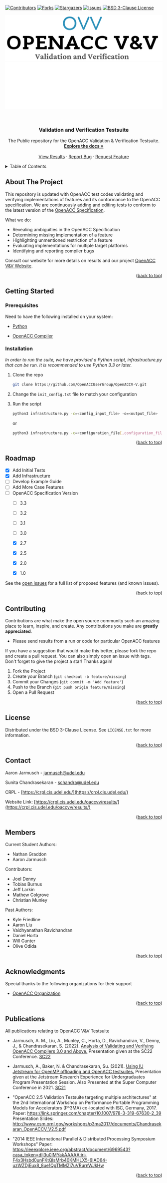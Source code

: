 <a name="readme-top"></a>

[![Contributors][contributors-shield]][contributors-url]
[![Forks][forks-shield]][forks-url]
[![Stargazers][stars-shield]][stars-url]
[![Issues][issues-shield]][issues-url]
[![BSD 3-Clause License][license-shield]][license-url]

![Logo](images/OpenACCVVdarknew.png#gh-light-mode-only)
![Logo](images/OpenACCVVwhitenew.png#gh-dark-mode-only)


<!-- PROJECT LOGO -->
<br />
<div align="center" allowed_elements>

  <h3 align="center">Validation and Verification Testsuite</h3>

  <p align="center">
    The Public repository for the OpenACC Validation & Verification Testsuite.
    <br />
    <a href="https://github.com/OpenACC/validation-suite/tree/master"><strong>Explore the docs »</strong></a>
    <br />
    <br />
    <a href="https://crpl.cis.udel.edu/oaccvv/results/">View Results</a>
    ·
    <a href="https://github.com/OpenACC/validation-suite/tree/master/issues">Report Bug</a>
    ·
    <a href="https://github.com/OpenACC/validation-suite/tree/master/issues">Request Feature</a>
  </p>
</div>



<!-- TABLE OF CONTENTS -->
<details>
  <summary>Table of Contents</summary>
  <ol>
    <li>
      <a href="#about-the-project">About The Project</a>
    </li>
    <li>
      <a href="#getting-started">Getting Started</a>
      <ul>
        <li><a href="#prerequisites">Prerequisites</a></li>
        <li><a href="#installation">Installation</a></li>
      </ul>
    </li>
    <li><a href="#roadmap">Roadmap</a></li>
    <li><a href="#contributing">Contributing</a></li>
    <li><a href="#license">License</a></li>
    <li><a href="#contact">Contact</a></li>
    <li><a href="#members">Members</a></li>
    <li><a href="#acknowledgments">Acknowledgments</a></li>
    <li><a href="#publications">Publications</a></li>
  </ol>
</details>



<!-- ABOUT THE PROJECT -->
## About The Project

This repository is updated with OpenACC test codes validating and verifying implementations of features and its conformance to the OpenACC specification. We are continuously adding and editing tests to conform to the latest version of the [OpenACC Specification](https://www.openacc.org/specification). 


What we do:
* Revealing ambiguities in the OpenACC Specification 
* Determining missing implementation of a feature
* Highlighting unmentioned restriction of a feature
* Evaluating implementations for multiple target platforms
* Identifying and reporting compiler bugs


Consult our website for more details on results and our project [OpenACC V&V Website](https://crpl.cis.udel.edu/oaccvv/).

<p align="right">(<a href="#readme-top">back to top</a>)</p>



<!-- GETTING STARTED -->
## Getting Started



### Prerequisites

Need to have the following installed on your system:

* [Python](https://www.python.org/)

* [OpenACC Compiler](https://www.openacc.org/tools)


### Installation

_In order to run the suite, we have provided a Python script, infrastructure.py that can be run. It is recommended to use Python 3.3 or later._

1. Clone the repo
   ```sh
   git clone https://github.com/OpenACCUserGroup/OpenACCV-V.git
   ```
3. Change the `init_config.txt` file to match your configuration

4. Run the script
   ```sh
   python3 infrastructure.py -c=<config_input_file> -o=<output_file>
   ```
   or
   ```sh
   python3 infrastructure.py -c=<configuration_file[,configuration_file2]> -o=<output_file> -in=<input_file[,input_file2]>  verbose -system=<system_name> -env=<environment_output>
    ```


<p align="right">(<a href="#readme-top">back to top</a>)</p>


<!-- ROADMAP -->
## Roadmap

- [x] Add Initial Tests
- [x] Add Infrastructure
- [ ] Develop Example Guide
- [ ] Add More Case Features
- [ ] OpenACC Specification Version
    - [ ] 3.3
    - [ ] 3.2
    - [ ] 3.1
    - [ ] 3.0
    - [X] 2.7
    - [X] 2.5
    - [X] 2.0
    - [X] 1.0


See the [open issues](https://github.com/OpenACCUserGroup/OpenACCV-V/issues) for a full list of proposed features (and known issues).

<p align="right">(<a href="#readme-top">back to top</a>)</p>



<!-- CONTRIBUTING -->
## Contributing

Contributions are what make the open source community such an amazing place to learn, inspire, and create. Any contributions you make are **greatly appreciated**.

* Please send results from a run or code for particular OpenACC features

If you have a suggestion that would make this better, please fork the repo and create a pull request. You can also simply open an issue with tags.
Don't forget to give the project a star! Thanks again!

1. Fork the Project
2. Create your Branch (`git checkout -b feature/missing`)
3. Commit your Changes (`git commit -m 'Add feature'`)
4. Push to the Branch (`git push origin feature/missing`)
5. Open a Pull Request

<p align="right">(<a href="#readme-top">back to top</a>)</p>



<!-- LICENSE -->
## License

Distributed under the BSD 3-Clause License. See `LICENSE.txt` for more information.

<p align="right">(<a href="#readme-top">back to top</a>)</p>



<!-- CONTACT -->
## Contact

Aaron Jarmusch - jarmusch@udel.edu 

Sunita Chandrasekaran - schandra@udel.edu

CRPL - [https://crpl.cis.udel.edu/](https://crpl.cis.udel.edu/)

Website Link: [https://crpl.cis.udel.edu/oaccvv/results/](https://crpl.cis.udel.edu/oaccvv/results/)


<p align="right">(<a href="#readme-top">back to top</a>)</p>

## Members

Current Student Authors:
* Nathan Graddon
* Aaron Jarmusch

Contributors:
* Joel Denny
* Tobias Burnus
* Jeff Larkin
* Mathew Colgrove
* Christian Munley

Past Authors:
* Kyle Friedline
* Aaron Liu
* Vaidhyanathan Ravichandran
* Daniel Horta
* Will Gunter
* Olive Odida

<p align="right">(<a href="#readme-top">back to top</a>)</p>



<!-- ACKNOWLEDGMENTS -->
## Acknowledgments

Special thanks to the following organizations for their support

* [OpenACC Organization](https://www.openacc.org/)

<p align="right">(<a href="#readme-top">back to top</a>)</p>

<!-- PUBLICATIONS -->
## Publications

All publications relating to OpenACC V&V Testsuite

* Jarmusch, A. M., Liu, A., Munley, C., Horta, D., Ravichandran, V., Denny, J., & Chandrasekaran, S. (2022). [Analysis of Validating and Verifying OpenACC Compilers 3.0 and Above.](https://arxiv.org/abs/2208.13071) Presentation given at the SC22 Conference. [SC22](https://sc22.supercomputing.org/)

* Jarmusch, A., Baker, N. & Chandrasekaran, Su. (2021). [Using IU Jetstream for OpenMP offloading and OpenACC testsuites.](content/About/Publications/_index.files/SC@!_Submission.pdf) Presentation given at the Jetstream Research Experience for Undergraduates Program Presentation Session. Also Presented at the Super Computer Conference in 2021. [SC21](https://sc21.supercomputing.org/presentation/?id=spostu106&sess=sess243)

* "OpenACC 2.5 Validation Testsuite targeting multiple architectures" at the 2nd International Workshop on Performance Portable Programming Models for Accelerators (P^3MA) co-located with ISC, Germany, 2017.  Paper: https://link.springer.com/chapter/10.1007/978-3-319-67630-2_39 Presentation Slides: http://www.csm.ornl.gov/workshops/p3ma2017/documents/Chandrasekaran_OpenACCV_V2.5.pdf

* "2014 IEEE International Parallel & Distributed Processing Symposium Workshops"
Paper: https://ieeexplore.ieee.org/abstract/document/6969543?casa_token=dIj3u0IMYakAAAAA:iri-F4x3Hsbd0unFKtQlsMrb40KMHLX5-6IAD64-uzWZDjEux8_8ue1QgTMMZi7uVRurnWJkHw

<p align="right">(<a href="#readme-top">back to top</a>)</p>




<!-- MARKDOWN LINKS & IMAGES -->
<!-- https://www.markdownguide.org/basic-syntax/#reference-style-links -->
[contributors-shield]: https://img.shields.io/github/contributors/OpenACCUserGroup/OpenACCV-V?style=for-the-badge
[contributors-url]: https://github.com/OpenACCUserGroup/OpenACCV-V/graphs/contributors
[forks-shield]: https://img.shields.io/github/forks/OpenACCUserGroup/OpenACCV-V.svg?style=for-the-badge
[forks-url]: https://github.com/OpenACCUserGroup/OpenACCV-V/network/members
[stars-shield]: https://img.shields.io/github/stars/OpenACCUserGroup/OpenACCV-V.svg?style=for-the-badge
[stars-url]: https://github.com/OpenACCUserGroup/OpenACCV-V/stargazers
[issues-shield]: https://img.shields.io/github/issues/OpenACCUserGroup/OpenACCV-V.svg?style=for-the-badge
[issues-url]: https://github.com/OpenACCUserGroup/OpenACCV-V/issues
[license-shield]: https://img.shields.io/github/license/OpenACCUserGroup/OpenACCV-V.svg?style=for-the-badge
[license-url]: https://github.com/OpenACCUserGroup/OpenACCV-V/blob/master/LICENSE
